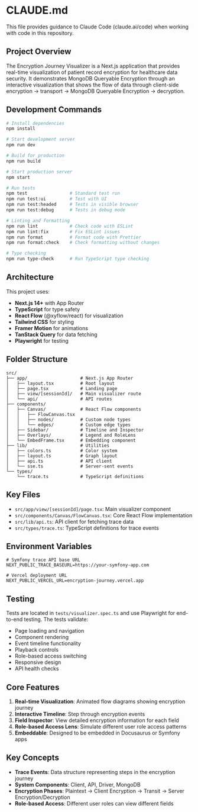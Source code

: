 # CLAUDE.md

This file provides guidance to Claude Code (claude.ai/code) when working with code in this repository.

## Project Overview

The Encryption Journey Visualizer is a Next.js application that provides real-time visualization of patient record encryption for healthcare data security. It demonstrates MongoDB Queryable Encryption through an interactive visualization that shows the flow of data through client-side encryption → transport → MongoDB Queryable Encryption → decryption.

## Development Commands

```bash
# Install dependencies
npm install

# Start development server
npm run dev

# Build for production
npm run build

# Start production server
npm start

# Run tests
npm test                # Standard test run
npm run test:ui         # Test with UI
npm run test:headed     # Tests in visible browser
npm run test:debug      # Tests in debug mode

# Linting and formatting
npm run lint            # Check code with ESLint
npm run lint:fix        # Fix ESLint issues
npm run format          # Format code with Prettier
npm run format:check    # Check formatting without changes

# Type checking
npm run type-check      # Run TypeScript type checking
```

## Architecture

This project uses:

- **Next.js 14+** with App Router
- **TypeScript** for type safety
- **React Flow** (@xyflow/react) for visualization
- **Tailwind CSS** for styling
- **Framer Motion** for animations
- **TanStack Query** for data fetching
- **Playwright** for testing

## Folder Structure

```
src/
├── app/                    # Next.js App Router
│   ├── layout.tsx          # Root layout
│   ├── page.tsx            # Landing page
│   ├── view/[sessionId]/   # Main visualizer route
│   └── api/                # API routes
├── components/
│   ├── Canvas/             # React Flow components
│   │   ├── FlowCanvas.tsx
│   │   ├── nodes/          # Custom node types
│   │   └── edges/          # Custom edge types
│   ├── Sidebar/            # Timeline and Inspector
│   ├── Overlays/           # Legend and RoleLens
│   └── EmbedFrame.tsx      # Embedding component
├── lib/                    # Utilities
│   ├── colors.ts           # Color system
│   ├── layout.ts           # Graph layout
│   ├── api.ts              # API client
│   └── sse.ts              # Server-sent events
└── types/
    └── trace.ts            # TypeScript definitions
```

## Key Files

- `src/app/view/[sessionId]/page.tsx`: Main visualizer component
- `src/components/Canvas/FlowCanvas.tsx`: Core React Flow implementation
- `src/lib/api.ts`: API client for fetching trace data
- `src/types/trace.ts`: TypeScript definitions for trace events

## Environment Variables

```
# Symfony trace API base URL
NEXT_PUBLIC_TRACE_BASEURL=https://your-symfony-app.com

# Vercel deployment URL
NEXT_PUBLIC_VERCEL_URL=encryption-journey.vercel.app
```

## Testing

Tests are located in `tests/visualizer.spec.ts` and use Playwright for end-to-end testing. The tests validate:

- Page loading and navigation
- Component rendering
- Event timeline functionality
- Playback controls
- Role-based access switching
- Responsive design
- API health checks

## Core Features

1. **Real-time Visualization**: Animated flow diagrams showing encryption journey
2. **Interactive Timeline**: Step through encryption events
3. **Field Inspector**: View detailed encryption information for each field
4. **Role-based Access Lens**: Simulate different user role access patterns
5. **Embeddable**: Designed to be embedded in Docusaurus or Symfony apps

## Key Concepts

- **Trace Events**: Data structure representing steps in the encryption journey
- **System Components**: Client, API, Driver, MongoDB
- **Encryption Phases**: Plaintext → Client Encryption → Transit → Server Encryption/Decryption
- **Role-based Access**: Different user roles can view different fields
